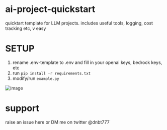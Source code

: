 # ai-project-quickstart
quicktart template for LLM projects. includes useful tools, logging, cost tracking etc, v easy


# SETUP
1. rename .env-template to .env and fill in your openai keys, bedrock keys, etc
2. run `pip install -r requirements.txt`
3. modify/run `example.py`


![image](https://github.com/dnbt777/ai-project-quickstart/assets/169108635/95c32721-cae0-487b-9810-fdf00b7feaa6)


# support

raise an issue here or DM me on twitter @dnbt777
